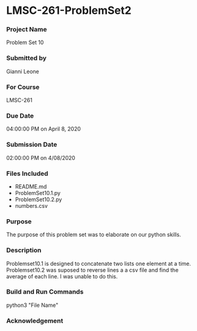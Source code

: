 # LMSC-261-ProblemSet2
 
### Project Name

Problem Set 10

### Submitted by

Gianni Leone

### For Course

LMSC-261

### Due Date

04:00:00 PM on April 8, 2020	

### Submission Date

02:00:00 PM on 4/08/2020

### Files Included

-   README.md
-   ProblemSet10.1.py
-   ProblemSet10.2.py
-   numbers.csv

### Purpose

The purpose of this problem set was to elaborate on our python skills.

### Description

Problemset10.1 is designed to concatenate two lists one element at a time. Problemset10.2 was suposed to reverse lines a a csv file and find the average of each line. I was unable to do this.

### Build and Run Commands

python3 "File Name" 

### Acknowledgement

